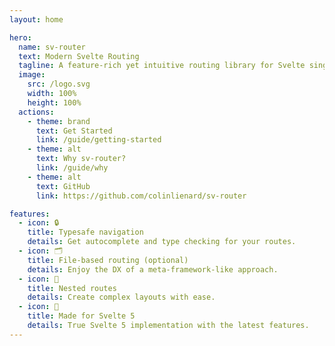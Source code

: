 ```yaml
---
layout: home

hero:
  name: sv-router
  text: Modern Svelte Routing
  tagline: A feature-rich yet intuitive routing library for Svelte single-page apps.
  image:
    src: /logo.svg
    width: 100%
    height: 100%
  actions:
    - theme: brand
      text: Get Started
      link: /guide/getting-started
    - theme: alt
      text: Why sv-router?
      link: /guide/why
    - theme: alt
      text: GitHub
      link: https://github.com/colinlienard/sv-router

features:
  - icon: 🔒
    title: Typesafe navigation
    details: Get autocomplete and type checking for your routes.
  - icon: 🗂️
    title: File-based routing (optional)
    details: Enjoy the DX of a meta-framework-like approach.
  - icon: 🌿
    title: Nested routes
    details: Create complex layouts with ease.
  - icon: 🚀
    title: Made for Svelte 5
    details: True Svelte 5 implementation with the latest features.
---
```

